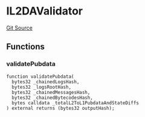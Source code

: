 # IL2DAValidator
[Git Source](https://github.com/matter-labs/zksync-contracts/blob/c6e73735b89a4b474234f6471e326125c9069f15/contracts/system-contracts/interfaces/IL2DAValidator.sol)


## Functions
### validatePubdata


```solidity
function validatePubdata(
  bytes32 _chainedLogsHash,
  bytes32 _logsRootHash,
  bytes32 _chainedMessagesHash,
  bytes32 _chainedBytecodesHash,
  bytes calldata _totalL2ToL1PubdataAndStateDiffs
) external returns (bytes32 outputHash);
```

